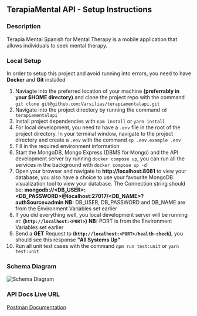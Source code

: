 ## TerapiaMental API - Setup Instructions

### Description

Terapia Mental Spanish for Mental Therapy is a mobile application that allows individuals to seek mental therapy.

### Local Setup

In order to setup this project and avoid running into errors, you need to have **Docker** and **Git** installed

1.  Naviagte into the preferred location of your machine **(preferrably in your $HOME directory)** and clone the project repo with the command `git clone git@github.com:Varsilias/terapiamentalapi.git`
2.  Navigate into the project directory by running the command `cd terapiamentalapi`
3.  Install project dependencies with `npm install` or `yarn install`
4.  For local development, you need to have a `.env` file in the root of the project directory. In your terminal window, navigate to the project directory and create a `.env` with the command `cp .env.example .env`
5.  Fill in the required environment information
6.  Start the MongoDB, Mongo Express (DBMS for Mongo) and the API development server by running `docker compose up`, you can run all the services in the background with `docker compose up -d`
7.  Open your browser and navigate to **http://localhost:8081** to view your database, you also have a choice to use your favourite MongoDB visualization tool to view your database. The Connection string should be: **mongodb://<DB_USER>:<DB_PASSWORD>@localhost:27017/<DB_NAME>?authSource=admin**
    **NB:** DB_USER, DB_PASSWORD and DB_NAME are from the Environment Variables set earlier
8.  If you did everything well, you local development server will be running at: **(`http://localhost:<PORT>`)**
    **NB:** PORT is from the Environment Variables set earlier
9.  Send a **GET** Request to **(`http://localhost:<PORT>/health-check`)**, you should see this response **"All Systems Up"**
10. Run all unit test cases with the command `npm run test:unit` or `yarn test:unit`

### Schema Diagram

![Schema Diagram](https://github.com/Varsilias/terapiamentalapi/blob/master/schema-diagram.png)

### API Docs Live URL

[Postman Documentation](https://documenter.getpostman.com/view/10967402/2sA35Bd59N)
